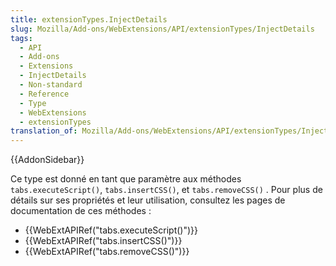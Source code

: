 ```yaml
---
title: extensionTypes.InjectDetails
slug: Mozilla/Add-ons/WebExtensions/API/extensionTypes/InjectDetails
tags:
  - API
  - Add-ons
  - Extensions
  - InjectDetails
  - Non-standard
  - Reference
  - Type
  - WebExtensions
  - extensionTypes
translation_of: Mozilla/Add-ons/WebExtensions/API/extensionTypes/InjectDetails
---
```


{{AddonSidebar}}

Ce type est donné en tant que paramètre aux méthodes `tabs.executeScript()`, `tabs.insertCSS()`, et `tabs.removeCSS()` . Pour plus de détails sur ses propriétés et leur utilisation, consultez les pages de documentation de ces méthodes :

- {{WebExtAPIRef("tabs.executeScript()")}}
- {{WebExtAPIRef("tabs.insertCSS()")}}
- {{WebExtAPIRef("tabs.removeCSS()")}}
